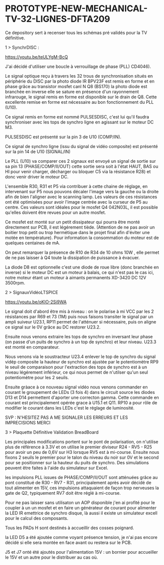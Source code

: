 # PROTOTYPE-NEW-MECHANICAL-TV-32-LIGNES-DFTA209


                                                                                           
Ce depository sert à recenser tous les schémas pré validés pour la TV définitive.

1 > SynchrDISC :

https://youtu.be/teULYgM-BcQ

J'ai décidé d'utiliser une boucle à verrouillage de phase (PLL) CD4046).

Le signal optique reçu à travers les 32 trous de synchronisation situés en périphérie du DISC par la photo diode IR BPV23F est remis en forme et en phase grâce au transistor mosfet canl N Q8 (BS170) la photo diode est branchée en inverse elle se sature en présence d'un rayonnement infrarouge, le signal remis en forme est disponible sur le drain de Q8. Cette excellente remise en forme est nécessaire au bon fonctionnement du PLL (U10).

Ce signal remis en forme est nommé PULSESDISC, c'est lui qu'il faudra synchroniser avec les tops de synchro ligne en agissant sur le moteur DC M3.

PULSESDISC est présenté sur la pin 3 de U10 (COMP/IN).

Ce signal de synchro ligne (issu du signal de vidéo composite) est présenté sur la pin 14 de U10 (SIGNAL/IN)

Le PLL (U10) va comparer ces 2 signaux est envoyé un signal de sortie sur sa pin 13 (PHASE/COMP/II/OUT) cette sortie sera soit à l'état HAUT, BAS ou HI pour venir charger, décharger ou bloquer C5 via la résistance R28) et donc venir driver le moteur DC.

L'ensemble R30, R31 et P5 via contribuer à cette chaine de réglage, en intervenant sur P5 nous pouvons décaler l'image vers la gauche ou la droite afin de bien l'aligner avec le scanning lamp. Les valeurs de ces résistances ont été optimisées pour avoir l'image centrée avec la curseur de P5 au centre. Ces valeurs sont idéales pour le mosfet Q4 042N03L, il est possible qu'elles doivent être revues pour un autre mosfet.

Ce mosfet est monté sur un petit dissipateur qui pourra être monté directement sur PCB, il est légérement tiède. (Attention de ne pas avoir un boitier trop petit ou trop hermétique dans le projet final afin d'éviter une motée en température). Pour information la consommation du moteur est de quelques centaines de mA.

On peut remarquer la présence de R10 de R34 de 10 ohms 10W , elle permet de ne pas laisser à Q4 toute la dissipation de puissance à évacuer.

La diode D8 est optionnelle c'est une diode de roue libre (donc branchée en inverse) si le moteur DC est un moteur à balais, ce qui n'est pas le cas ici, notre moteur étant un moteur à aimants permanents XD-3420 DC 12V 3500rpm.

2 > SignauxVidéoLTSPICE

https://youtu.be/oKlO-2Si9WA

Le signal doit d'abord être mis à niveau : on le polarise à mi VCC par les 2 résistances par R69 et 73 (1M) puis nous faisons transiter le signal par un ampli suiveur U23.1, RP11 permet de l'atténuer si nécessaire, puis on aligne ce signal sur le 0V grâce au DC restorer U23.2.

Ensuite nous venons extraire les tops de synchro en inversant leur phase (on passe d'un puits de synchro à un top de synchro) et leur niveau. U23.3 est monté en comparateur.

Nous venons via le soustracteur U23.4 enlever le top de synchro du signal vidép composite la hauteur de synchro est ajustée par le potentiomètre RP9 le seuil de comparaison pour l'extraction des tops de synchro est à un niveau légérement inférieur, ce qui nous permet de n'utilser qu'un seul potentiomètre pour les 2 seuils.

Ensuite gràace à ce nouveau signal vidéo nous venons commander en courant le groupement de LEDs (3 fois 4)  dans le circuit source les diodes D13 et D14 permettent d'aporter une correcton gamma.
Cette commande en courant est principalement opérée grace à U15.1 et Q11.
RP10 a pour rôle de modifier le courant dans les LEDs c'est le réglage de luminosité.

SVP : N'HESITEZ PAS A ME SIGNALER LES ERREURS ET LES IMPRECISIONS MERCI

3 > Plaquette Définitive Validation BreadBoard

Les principales modifications portent sur le pont de polarisation, on n'utilise plus de référence à 3.3V et on utilise le premier diviseur R24 - RV5 - R25 pour avoir un peu de 0,6V sur H3 lorsque RV5 est à mi-course.
Ensuite nous fixons 2 seuils le premier pour le talon du niveau du noir sur 0V et le second pour se positionner sur la hauteur du puits de synchro.
Des simulations peuvent être faites à l'aide du simulateur sur Excel.

les impulsions PLL issues de PHASE/COMP/II/OUT sont atténuées grâce au pont constitué de R30 - RV7 - R31, principalement après avoir décidé de tout alimenter en 15V, ces impulsions attaquaient de façon trop nerveuses la gate de Q2, typiquement RV7 doit être réglé à mi-course.

Pour ne pas laisser sans utilisaton un AOP disponible j'en ai profité pour le coupler à un un mosfet et en faire un générateur de courant pour alimenter la LED IR emettrice de synchro disque, là aussi il existe un simulateur excell pour le calcul des composants.

Tous les PADs H sont destinés à accueillir des cosses poignard.

la LED D5 a été ajoutée comme voyant présence tension, je n'ai pas encore décidé si elle sera montée en face avant ou restera sur le PCB.

J5 et J7 onté été ajoutés pour l'alimentation 15V : un bornier pour accueiller le 15V et un autre pour le distribuer au cas où.



